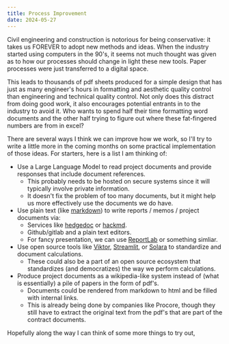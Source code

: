 ```yaml
---
title: Process Improvement
date: 2024-05-27
---
```


Civil engineering and construction is notorious for being conservative: it takes us FOREVER to adopt new methods and ideas.
When the industry started using computers in the 90's, it seems not much thought was given as to how our processes should change in light these new tools.
Paper processes were just transferred to a digital space.

This leads to thousands of pdf sheets produced for a simple design that has just as many engineer's hours in formatting and aesthetic quality control than engineering and technical quality control.
Not only does this distract from doing good work, it also encourages potential entrants in to the industry to avoid it.
Who wants to spend half their time formatting word documents and the other half trying to figure out where these fat-fingered numbers are from in excel?

There are several ways I think we can improve how we work, so I'll try to write a little more in the coming months on some practical implementation of those ideas.
For starters, here is a list I am thinking of:

- Use a Large Language Model to read project documents and provide responses that include document references.
    - This probably needs to be hosted on secure systems since it will typically involve private information.
    - It doesn't fix the problem of too many documents, but it might help us more effectively use the documents we do have.
- Use plain text (like [markdown](https://www.markdownguide.org/)) to write reports / memos / project documents via:
    - Services like [hedgedoc](https://hedgedoc.org/) or [hackmd](https://hackmd.io/).
    - Github/gitlab and a plain text editors.
    - For fancy presentation, we can use [ReportLab](https://docs.reportlab.com/reportlab/userguide/ch1_intro/) or something simliar.
- Use open source tools like [Viktor](https://www.viktor.ai/), [Streamlit](https://streamlit.io/), or [Solara](https://solara.dev/) to standardize and document calculations.
    - These could also be a part of an open source ecosystem that standardizes (and democratizes) the way we perform calculations.
- Produce project documents as a wikipedia-like system instead of (what is essentially) a pile of papers in the form of pdf's.
    - Documents could be rendered from markdown to html and be filled with internal links.
    - This is already being done by companies like Procore, though they still have to extract the original text from the pdf's that are part of the contract documents.

Hopefully along the way I can think of some more things to try out,